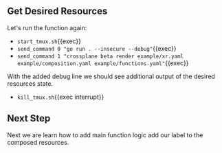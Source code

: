 ## Get Desired Resources

Let's run the function again:

- `start_tmux.sh`{{exec}}
- `send_command 0 "go run . --insecure --debug"`{{exec}}
- `send_command 1 "crossplane beta render example/xr.yaml example/composition.yaml example/functions.yaml"`{{exec}}

With the added debug line we should see additional
output of the desired resources state.

- `kill_tmux.sh`{{exec interrupt}}

## Next Step

Next we are learn how to add main function logic add our label to the
composed resources.
